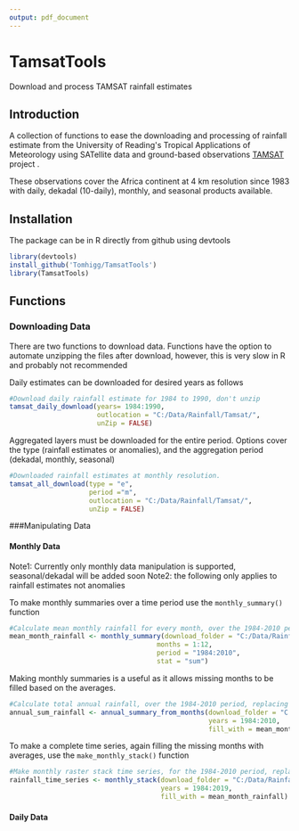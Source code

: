 ```yaml
---
output: pdf_document
---
```

# TamsatTools
Download and process TAMSAT rainfall estimates

## Introduction
A collection of functions to ease the downloading and processing of rainfall estimate from the University of Reading's Tropical Applications of Meteorology using SATellite data and ground-based observations [TAMSAT](http://www.tamsat.org.uk/) project .

These observations cover the Africa continent at 4 km resolution since 1983 with daily, dekadal (10-daily), monthly, and seasonal  products available.

## Installation

The package can be in R directly from github using devtools

```R
library(devtools)
install_github('Tomhigg/TamsatTools')
library(TamsatTools)
```
## Functions

### Downloading Data

There are two functions to download data. Functions have the option to automate unzipping the files after download, however, this is very slow in R and probably not recommended 

Daily estimates can be downloaded for desired years as follows 

```R
#Download daily rainfall estimate for 1984 to 1990, don't unzip
tamsat_daily_download(years= 1984:1990, 
                      outlocation = "C:/Data/Rainfall/Tamsat/", 
                      unZip = FALSE)
```

Aggregated layers must be downloaded for the entire period. Options cover the type (rainfall estimates or anomalies), and the aggregation period (dekadal, monthly, seasonal) 

```R
#Downloaded rainfall estimates at monthly resolution.
tamsat_all_download(type = "e", 
                    period ="m", 
                    outlocation = "C:/Data/Rainfall/Tamsat/", 
                    unZip = FALSE)
```

###Manipulating Data
#### Monthly Data

Note1: Currently only monthly data manipulation is supported, seasonal/dekadal will be added soon
Note2: the following only applies to rainfall estimates not anomalies

To make monthly summaries over a time period use the `monthly_summary()` function 

```R
#Calculate mean monthly rainfall for every month, over the 1984-2010 period.
mean_month_rainfall <- monthly_summary(download_folder = "C:/Data/Rainfall/Tamsat/", 
                                     months = 1:12, 
                                     period = "1984:2010", 
                                     stat = "sum")
```

Making monthly summaries is a useful as it allows missing months to be filled based on the averages.

```R
#Calculate total annual rainfall, over the 1984-2010 period, replacing missing months with average values
annual_sum_rainfall <- annual_summary_from_months(download_folder = "C:/Data/Rainfall/Tamsat/",
                                                  years = 1984:2010,  
                                                  fill_with = mean_month_rainfall)
```


To make a complete time series, again filling the missing months with averages, use the `make_monthly_stack()` function

```R
#Make monthly raster stack time series, for the 1984-2010 period, replacing missing months with average values
rainfall_time_series <- monthly_stack(download_folder = "C:/Data/Rainfall/Tamsat/", 
                                      years = 1984:2019, 
                                      fill_with = mean_month_rainfall)
```






#### Daily Data













